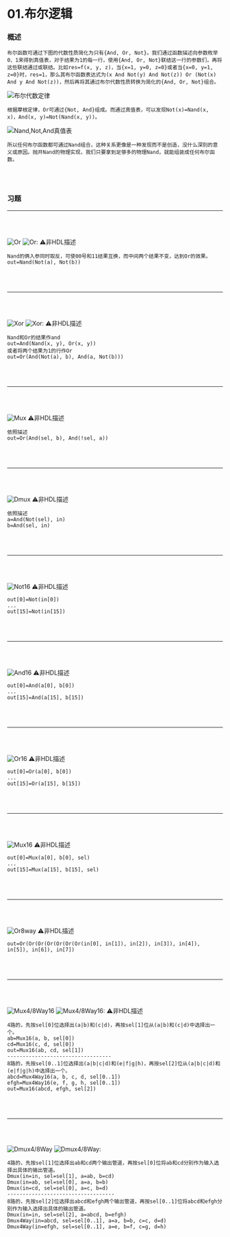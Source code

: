 # 01.布尔逻辑

### 概述
```text
布尔函数可通过下图的代数性质简化为只有{And, Or, Not}。我们通过函数描述向参数枚举0、1来得到真值表，对于结果为1的每一行，使用{And, Or, Not}联结这一行的参数们，再将这些联结通过或联结。比如res=f(x, y, z)，当{x=1, y=0, z=0}或者当{x=0, y=1, z=0}时，res=1，那么其布尔函数表达式为(x And Not(y) And Not(z)) Or (Not(x) And y And Not(z))，然后再将其通过布尔代数性质转换为简化的{And, Or, Not}组合。
```
![布尔代数定律](img/948AFA65-8297-4AE8-8E92-815572C47877.png)
```text
根据摩根定律，Or可通过{Not, And}组成。而通过真值表，可以发现Not(x)=Nand(x, x)，And(x, y)=Not(Nand(x, y))。
```
![Nand,Not,And真值表](img/2C0A02A6-18BA-4D2C-8BBC-5D47CDF36BD4.png)
```text
所以任何布尔函数都可通过Nand组合，这种关系更像是一种发现而不是创造，没什么深刻的意义或原因。抛开Nand的物理实现，我们只要拿到足够多的物理Nand，就能组装成任何布尔函数。
```

<br>
<br>

### 习题

<hr>
<br>
<br>

![Or](img/FAEF0BF3-8F56-4747-A617-C28927E77D75.png)
![Or:](img/80EAA510-25F8-41F9-BC6A-9070E9242117.png)
⚠️非HDL描述
```text
Nand的俩入参同时取反，可使00号和11结果互换，而中间两个结果不变，达到Or的效果。
out=Nand(Not(a), Not(b))
```

<br>
<br>
<hr>
<br>
<br>

![Xor](img/E575DC76-43C6-415A-8213-95AED93810A1.png)
![Xor:](img/C6CE88E5-0A07-4631-8FE0-05D482D0A793.png)
⚠️非HDL描述
```text
Nand和Or的结果作and
out=And(Nand(x, y), Or(x, y))
或者将两个结果为1的行作Or
out=Or(And(Not(a), b), And(a, Not(b)))
```

<br>
<br>
<hr>
<br>
<br>

![Mux](img/EB9F15F5-394E-48C6-8CC7-9E14A3512BDF.png)
⚠️非HDL描述
```text
依照描述
out=Or(And(sel, b), And(!sel, a))
```

<br>
<br>
<hr>
<br>
<br>

![Dmux](img/DDC981C6-662E-4FF4-9A76-A858AE34E852.png)
⚠️非HDL描述
```text
依照描述
a=And(Not(sel), in)
b=And(sel, in)
```

<br>
<br>
<hr>
<br>
<br>

![Not16](img/CAE6E68D-A4E5-424C-B3F2-93FD961D9C6B.png)
⚠️非HDL描述
```text
out[0]=Not(in[0])
...
out[15]=Not(in[15])
```

<br>
<br>
<hr>
<br>
<br>

![And16](img/F18E7D7E-5C18-4CE5-BE00-EEA28FC66BC4.png)
⚠️非HDL描述
```text
out[0]=And(a[0], b[0])
...
out[15]=And(a[15], b[15])
```

<br>
<br>
<hr>
<br>
<br>

![Or16](img/B4A3E44F-90CF-43A4-9CE8-043B3EA25108.png)
⚠️非HDL描述
```text
out[0]=Or(a[0], b[0])
...
out[15]=Or(a[15], b[15])
```

<br>
<br>
<hr>
<br>
<br>

![Mux16](img/3BF52374-B223-48CA-B230-D1420024E7F6.png)
⚠️非HDL描述
```text
out[0]=Mux(a[0], b[0], sel)
...
out[15]=Mux(a[15], b[15], sel)
```

<br>
<br>
<hr>
<br>
<br>

![Or8way](img/4A4507CF-8642-4FED-A2FF-C7D28143ED32.png)
⚠️非HDL描述
```text
out=Or(Or(Or(Or(Or(Or(Or(in[0], in[1]), in[2]), in[3]), in[4]), in[5]), in[6]), in[7])
```

<br>
<br>
<hr>
<br>
<br>

![Mux4/8Way16](img/3DD2F6E3-4B71-4586-8838-3C6AE483EEE5.png)
![Mux4/8Way16:](img/F26924AF-6AA2-45CD-B596-2D5AB6B623ED.png)
⚠️非HDL描述
```text
4路的，先按sel[0]位选择出(a|b)和(c|d)，再按sel[1]位从(a|b)和(c|d)中选择出一个。
ab=Mux16(a, b, sel[0])
cd=Mux16(c, d, sel[0])
out=Mux16(ab, cd, sel[1])
----------------------------------
8路的，先按sel[0..1]位选择出(a|b|c|d)和(e|f|g|h)，再按sel[2]位从(a|b|c|d)和(e|f|g|h)中选择出一个。
abcd=Mux4Way16(a, b, c, d, sel[0..1])
efgh=Mux4Way16(e, f, g, h, sel[0..1])
out=Mux16(abcd, efgh, sel[2])
```

<br>
<br>
<hr>
<br>
<br>

![Dmux4/8Way](img/2BF75A53-B40B-4FCF-82AF-89E121254B2E.png)
![Dmux4/8Way:](img/ACB55595-72D2-410B-BF02-64EF0C347466.png)
```text
4路的，先按sel[1]位选择出ab和cd两个输出管道，再按sel[0]位将ab和cd分别作为输入选择出具体的输出管道。
Dmux(in=in, sel=sel[1], a=ab, b=cd)
Dmux(in=ab, sel=sel[0], a=a, b=b)
Dmux(in=cd, sel=sel[0], a=c, b=d)
-----------------------------------
8路的，先按sel[2]位选择出abcd和efgh两个输出管道，再按sel[0..1]位将abcd和efgh分别作为输入选择出具体的输出管道。
Dmux(in=in, sel=sel[2], a=abcd, b=efgh)
Dmux4Way(in=abcd, sel=sel[0..1], a=a, b=b, c=c, d=d)
Dmux4Way(in=efgh, sel=sel[0..1], a=e, b=f, c=g, d=h)
```